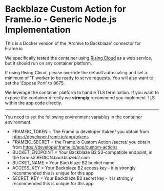 # Backblaze Custom Action for Frame.io - Generic Node.js Implementation

This is a Docker version of the 'Archive to Backblaze' connector for Frame.io

We specifically tested the container using [Rising Cloud](https://risingcloud.com/) as a web service, but it should run on any container platform. 

If using Rising Cloud, please override the default autoscaling and set a minimum of '1' worker to be ready to serve requests. You will also want to set the 'Expose Port' to 8675. 

We leverage the container platform to handle TLS termination. If you want to expose the container directly we **strongly** recommend you implement TLS within the app code directly. 

***

You need to set the following environment variables in the container environment:

- FRAMEIO_TOKEN = The Frame.io developer /token/ you obtain from https://developer.frame.io/app/tokens
- FRAMEIO_SECRET = the Frame.io Custom Action /secret/ you obtain from https://developer.frame.io/app/custom-actions
- BUCKET_ENDPOINT = Your Backblaze B2 S3-compatible endpoint, in the form s3.REGION.backblazeb2.com
- BUCKET_NAME = Your Backblaze B2 bucket name
- ACCESS_KEY = Your Backblaze B2 access key - it is strongly recommended this is unique for this app
- SECRET_KEY = Your Backblaze B2 secret key - it is strongly recommended this is unique for this app

